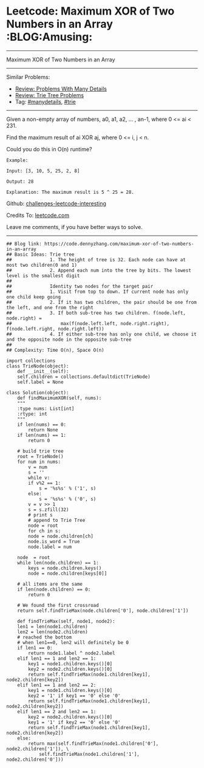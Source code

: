 
# Leetcode: Maximum XOR of Two Numbers in an Array     :BLOG:Amusing:

---

Maximum XOR of Two Numbers in an Array  

---

Similar Problems:  

-   [Review: Problems With Many Details](https://code.dennyzhang.com/review-manydetails)
-   [Review: Trie Tree Problems](https://code.dennyzhang.com/review-trie)
-   Tag: [#manydetails](https://code.dennyzhang.com/tag/manydetails), [#trie](https://code.dennyzhang.com/tag/trie)

---

Given a non-empty array of numbers, a0, a1, a2, &#x2026; , an-1, where 0 <= ai < 231.  

Find the maximum result of ai XOR aj, where 0 <= i, j < n.  

Could you do this in O(n) runtime?  

    Example:
    
    Input: [3, 10, 5, 25, 2, 8]
    
    Output: 28
    
    Explanation: The maximum result is 5 ^ 25 = 28.

Github: [challenges-leetcode-interesting](https://github.com/DennyZhang/challenges-leetcode-interesting/tree/master/maximum-xor-of-two-numbers-in-an-array)  

Credits To: [leetcode.com](https://leetcode.com/problems/maximum-xor-of-two-numbers-in-an-array/description/)  

Leave me comments, if you have better ways to solve.  

---

    ## Blog link: https://code.dennyzhang.com/maximum-xor-of-two-numbers-in-an-array
    ## Basic Ideas: Trie tree
    ##              1. The height of tree is 32. Each node can have at most two children(0 and 1)
    ##              2. Append each num into the tree by bits. The lowest level is the smallest digit
    ##
    ##              Identity two nodes for the target pair
    ##              1. Visit from top to down. If current node has only one child keep going
    ##              2. If it has two children, the pair should be one from the left, and one from the right
    ##              3. If both sub-tree has two children. f(node.left, node.right) = 
    ##                  max(f(node.left.left, node.right.right), f(node.left.right, node.right.left))
    ##              4. If either sub-tree has only one child, we choose it and the opposite node in the opposite sub-tree
    ##
    ## Complexity: Time O(n), Space O(n)
    
    import collections
    class TrieNode(object):
        def __init__(self):
    	self.children = collections.defaultdict(TrieNode)
    	self.label = None
    
    class Solution(object):
        def findMaximumXOR(self, nums):
    	"""
    	:type nums: List[int]
    	:rtype: int
    	"""
    	if len(nums) == 0:
    	    return None
    	if len(nums) == 1:
    	    return 0
    
    	# build trie tree
    	root = TrieNode()
    	for num in nums:
    	    v = num
    	    s = ''
    	    while v:
    		if v%2 == 1:
    		    s = '%s%s' % ('1', s)
    		else:
    		    s = '%s%s' % ('0', s)                    
    		v = v >> 1
    	    s = s.zfill(32)
    	    # print s
    	    # append to Trie Tree
    	    node = root
    	    for ch in s:
    		node = node.children[ch]
    	    node.is_word = True
    	    node.label = num
    
    	node  = root
    	while len(node.children) == 1:
    	    keys = node.children.keys()
    	    node = node.children[keys[0]]
    
    	# all items are the same
    	if len(node.children) == 0:
    	    return 0
    
    	# We found the first crossroad
    	return self.findTrieMax(node.children['0'], node.children['1'])
    
        def findTrieMax(self, node1, node2):
    	len1 = len(node1.children)
    	len2 = len(node2.children)
    	# reached the bottom
    	# when len1==0, len2 will definitely be 0
    	if len1 == 0:
    	    return node1.label ^ node2.label
    	elif len1 == 1 and len2 == 1:
    	    key1 = node1.children.keys()[0]
    	    key2 = node2.children.keys()[0]
    	    return self.findTrieMax(node1.children[key1], node2.children[key2])
    	elif len1 == 1 and len2 == 2:
    	    key1 = node1.children.keys()[0]
    	    key2 = '1' if key1 == '0' else '0'
    	    return self.findTrieMax(node1.children[key1], node2.children[key2])
    	elif len1 == 2 and len2 == 1:
    	    key2 = node2.children.keys()[0]
    	    key1 = '1' if key2 == '0' else '0'
    	    return self.findTrieMax(node1.children[key1], node2.children[key2])
    	else:
    	    return max(self.findTrieMax(node1.children['0'], node2.children['1']), \
    			self.findTrieMax(node1.children['1'], node2.children['0']))

